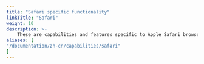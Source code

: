 ```yaml
---
title: "Safari specific functionality"
linkTitle: "Safari"
weight: 10
description: >-
    These are capabilities and features specific to Apple Safari browsers.
aliases: [
"/documentation/zh-cn/capabilities/safari"
]
---
```


